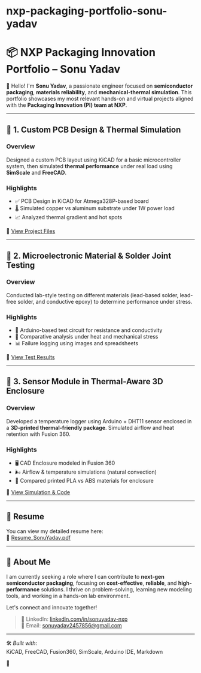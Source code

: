 # nxp-packaging-portfolio-sonu-yadav
# 📦 NXP Packaging Innovation Portfolio – Sonu Yadav

👋 Hello! I'm **Sonu Yadav**, a passionate engineer focused on **semiconductor packaging**, **materials reliability**, and **mechanical-thermal simulation**. This portfolio showcases my most relevant hands-on and virtual projects aligned with the **Packaging Innovation (PI) team at NXP**.

---

## 🔧 1. Custom PCB Design & Thermal Simulation

### Overview
Designed a custom PCB layout using KiCAD for a basic microcontroller system, then simulated **thermal performance** under real load using **SimScale** and **FreeCAD**.

### Highlights
- ✅ PCB Design in KiCAD for Atmega328P-based board  
- 🌡️ Simulated copper vs aluminum substrate under 1W power load  
- 📈 Analyzed thermal gradient and hot spots  

📂 [View Project Files](./1_PCB_Package_Design/images)

---

## 🧪 2. Microelectronic Material & Solder Joint Testing

### Overview  
Conducted lab-style testing on different materials (lead-based solder, lead-free solder, and conductive epoxy) to determine performance under stress.

### Highlights
- 🔬 Arduino-based test circuit for resistance and conductivity  
- 🧪 Comparative analysis under heat and mechanical stress  
- 📊 Failure logging using images and spreadsheets  

📂 [View Test Results](./2_Materials_Testing_Lab)

---

## 🧰 3. Sensor Module in Thermal-Aware 3D Enclosure

### Overview  
Developed a temperature logger using Arduino + DHT11 sensor enclosed in a **3D-printed thermal-friendly package**. Simulated airflow and heat retention with Fusion 360.

### Highlights
- 🖥️ CAD Enclosure modeled in Fusion 360  
- 🌬️ Airflow & temperature simulations (natural convection)  
- 🧾 Compared printed PLA vs ABS materials for enclosure  

📂 [View Simulation & Code](./3_Sensor_Enclosure_Project)

---

## 📄 Resume

You can view my detailed resume here:  
📌 [Resume_SonuYadav.pdf](./Resume_SonuYadav.pdf)

---

## 💬 About Me

I am currently seeking a role where I can contribute to **next-gen semiconductor packaging**, focusing on **cost-effective**, **reliable**, and **high-performance** solutions. I thrive on problem-solving, learning new modeling tools, and working in a hands-on lab environment.

Let's connect and innovate together!

> 🔗 LinkedIn: [linkedin.com/in/sonuyadav-nxp](#)  
> 📧 Email: sonuyadav2457856@gmail.com

---

🛠️ *Built with:*  
KiCAD, FreeCAD, Fusion360, SimScale, Arduino IDE, Markdown

📁 

